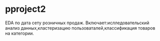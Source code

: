 # pproject2
EDA по дата сету розничных продаж. Включает:ислледовательский анализ данных,кластеризацию пользоваталей,классификация товаров на категории.


